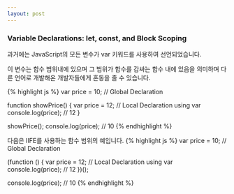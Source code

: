 ```yaml
---
layout: post
---
```


### Variable Declarations: let, const, and Block Scoping

<!-- In the past, all variables in JavaScript were declared using the keyword var. -->
과거에는 JavaScript의 모든 변수가 var 키워드를 사용하여 선언되었습니다.

<!-- These variables were function scoped, meaning their scope was within the function enclosing them, and this could sometimes be confusing to developers coming from other languages. -->

이 변수는 함수 범위내에 있으며 그 범위가 함수를 감싸는 함수 내에 있음을 의미하며 다른 언어로 개발해온 개발자들에게 혼동을 줄 수 있습니다.

{% highlight js %}
var price = 10; // Global Declaration

function showPrice() {
    var price = 12; // Local Declaration using var
    console.log(price); // 12
}

showPrice();
console.log(price); // 10
{% endhighlight %}


<!-- Following is an example of function level scopes with IIFE: -->
다음은 IIFE를 사용하는 함수 범위의 예입니다.
{% highlight js %}
var price = 10; // Global Declaration

(function () {
    var price = 12; // Local Declaration using var
    console.log(price); // 12
})();

console.log(price); // 10
{% endhighlight %}


